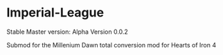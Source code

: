 # Imperial-League

Stable Master version: Alpha Version 0.0.2

Submod for the Millenium Dawn total conversion mod for Hearts of Iron 4
